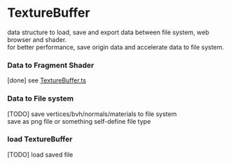 TextureBuffer
=============

data structure to load, save and export data between file system, web browser and shader.   
for better performance, save origin data and accelerate data to file system.

### Data to Fragment Shader
[done] see [TextureBuffer.ts](../src/core/TextureBuffer.ts)

### Data to File system
[TODO] save vertices/bvh/normals/materials to file system    
save as png file or something self-define file type

### load TextureBuffer
[TODO] load saved file